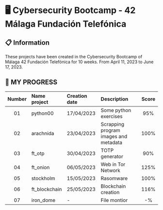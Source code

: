 # 🖥️ Cybersecurity Bootcamp - 42 Málaga Fundación Telefónica

## 📋 Information
These projects have been created in the Cybersecurity Bootcamp of Málaga 42 Fundación Telefónica for 10 weeks. From April 11, 2023 to June 17, 2023.

## 💯 MY PROGRESS 

| Number    | Name project      | Creation date | Description | Score |
|:---------:|:------------------|:--------------|:-------------------|:-----:|
| 01        | python00 | 17/04/2023 | Some python exercises | 95% |
| 02        | arachnida | 23/04/2023 | Scrapping program images and metadata | 100% |
| 03        | ft_otp | 30/04/2023 | TOTP generator | 90% |
| 04        | ft_onion | 06/05/2023 | Web in Tor Network | 125% |
| 05        | stockholm | 15/05/2023 | Rasomware | 100% |
| 06        | ft_blockchain | 25/05/2023 | Blockchain creation | 116% |
| 07        | iron_dome | - | File montior | -% |
